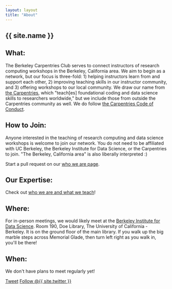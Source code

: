 ```yaml
---
layout: layout
title: "About"
---
```


<!-- You can edit this whole page, remove it, or use it as basis for any non-post pages you have. -->
<section class="content">

# {{ site.name }} 

## What:

The Berkeley Carpentries Club serves to connect instructors of research computing workshops in the Berkeley, California area. We aim to begin as a network, but our focus is three-fold: 1) helping instructors learn from and support each other, 2) improving teaching skills in our instructor community, and 3) offering workshops to our local community. We draw our name from [the Carpentries](https://carpentries.org/), which "teach[es] foundational coding and data science skills to researchers worldwide," but we include those from outside the Carpentries community as well. We do follow [the Carpentries Code of Conduct](https://docs.carpentries.org/topic_folders/policies/code-of-conduct.html).

## How to Join:

Anyone interested in the teaching of research computing and data science workshops is welcome to join our network. You do not need to be affiliated with UC Berkeley, the Berkeley Institute for Data Science, or the Carpentries to join. "The Berkeley, California area" is also liberally interpreted :)

Start a pull request on our [who we are page](who.html). 

## Our Expertise:

Check out [who we are and what we teach](who.html)!

## Where:

For in-person meetings, we would likely meet at the [Berkeley Institute for Data Science](https://bids.berkeley.edu). Room 190, Doe Library, The University of California - Berkeley. It is on the ground floor of the main library. If you walk up the big marble steps across Memorial Glade, then turn left right as you walk in, you'll be there!

## When:

We don't have plans to meet regularly yet!

<a href="http://twitter.com/share" class="twitter-share-button" data-count="none" data-via="{{ site.twitter }}">Tweet</a>
<a href="http://twitter.com/{{ site.twitter }}" class="twitter-follow-button" data-show-count="false">Follow @{{ site.twitter }}</a>
<script src="http://platform.twitter.com/widgets.js" type="text/javascript"></script>
</section>
